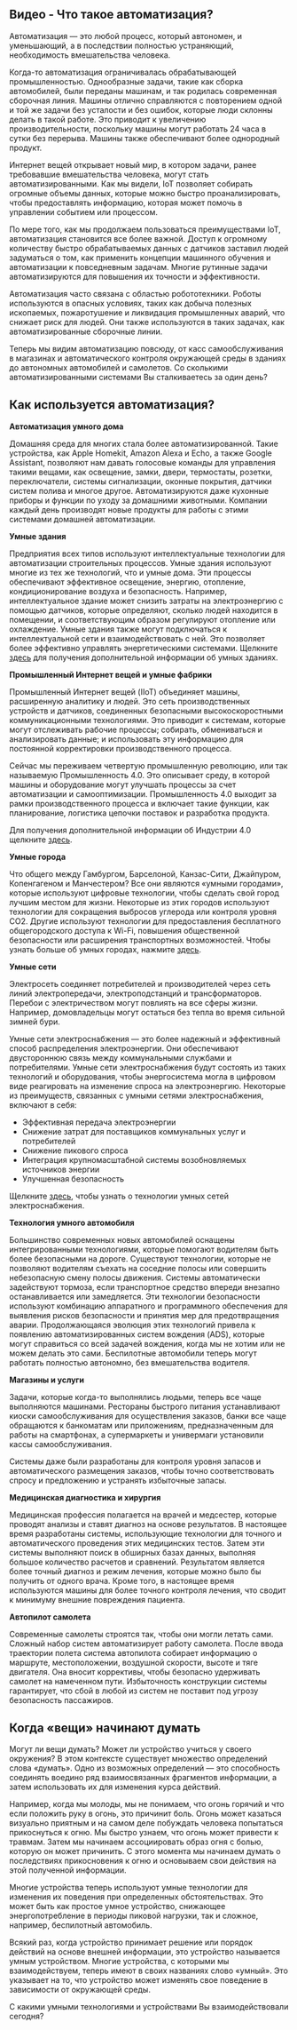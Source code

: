 <!-- 4.1.1 -->
## Видео - Что такое автоматизация?

Автоматизация — это любой процесс, который автономен, и уменьшающий, а в последствии полностью устраняющий, необходимость вмешательства человека.

Когда-то автоматизация ограничивалась обрабатывающей промышленностью. Однообразные задачи, такие как сборка автомобилей, были переданы машинам, и так родилась современная сборочная линия. Машины отлично справляются с повторением одной и той же задачи без усталости и без ошибок, которые люди склонны делать в такой работе. Это приводит к увеличению производительности, поскольку машины могут работать 24 часа в сутки без перерыва. Машины также обеспечивают более однородный продукт.

Интернет вещей открывает новый мир, в котором задачи, ранее требовавшие вмешательства человека, могут стать автоматизированными. Как мы видели, IoT позволяет собирать огромные объемы данных, которые можно быстро проанализировать, чтобы предоставлять информацию, которая может помочь в управлении событием или процессом.

По мере того, как мы продолжаем пользоваться преимуществами IoT, автоматизация становится все более важной. Доступ к огромному количеству быстро обрабатываемых данных c датчиков заставил людей задуматься о том, как применить концепции машинного обучения и автоматизации к повседневным задачам. Многие рутинные задачи автоматизируются для повышения их точности и эффективности.

Автоматизация часто связана с областью робототехники. Роботы используются в опасных условиях, таких как добыча полезных ископаемых, пожаротушение и ликвидация промышленных аварий, что снижает риск для людей. Они также используются в таких задачах, как автоматизированные сборочные линии.

Теперь мы видим автоматизацию повсюду, от касс самообслуживания в магазинах и автоматического контроля окружающей среды в зданиях до автономных автомобилей и самолетов. Со сколькими автоматизированными системами Вы сталкиваетесь за один день?

<!-- ссылка на видео 4.1.1 -->

<!-- 4.1.2 -->
## Как используется автоматизация?

<!-- есть ссылка на ресурс Циски -->

**Автоматизация умного дома**

Домашняя среда для многих стала более автоматизированной. Такие устройства, как Apple Homekit, Amazon Alexa и Echo, а также Google Assistant, позволяют нам давать голосовые команды для управления такими вещами, как освещение, замки, двери, термостаты, розетки, переключатели, системы сигнализации, оконные покрытия, датчики систем полива и многое другое. Автоматизируются даже кухонные приборы и функции по уходу за домашними животными. Компании каждый день производят новые продукты для работы с этими системами домашней автоматизации. 

**Умные здания**

Предприятия всех типов используют интеллектуальные технологии для автоматизации строительных процессов. Умные здания используют многие из тех же технологий, что и умные дома. Эти процессы обеспечивают эффективное освещение, энергию, отопление, кондиционирование воздуха и безопасность. Например, интеллектуальное здание может снизить затраты на электроэнергию с помощью датчиков, которые определяют, сколько людей находится в помещении, и соответствующим образом регулируют отопление или охлаждение. Умные здания также могут подключаться к интеллектуальной сети и взаимодействовать с ней. Это позволяет более эффективно управлять энергетическими системами. Щелкните [здесь](https://www.cisco.com/c/en/us/solutions/smart-building.html) для получения дополнительной информации об умных зданиях. 

**Промышленный Интернет вещей и умные фабрики**

Промышленный Интернет вещей (IIoT) объединяет машины, расширенную аналитику и людей. Это сеть производственных устройств и датчиков, соединенных безопасными высокоскоростными коммуникационными технологиями. Это приводит к системам, которые могут отслеживать рабочие процессы; собирать, обмениваться и анализировать данные; и использовать эту информацию для постоянной корректировки производственного процесса.

Сейчас мы переживаем четвертую промышленную революцию, или так называемую Промышленность 4.0. Это описывает среду, в которой машины и оборудование могут улучшать процессы за счет автоматизации и самооптимизации. Промышленность 4.0 выходит за рамки производственного процесса и включает такие функции, как планирование, логистика цепочки поставок и разработка продукта.

Для получения дополнительной информации об Индустрии 4.0 щелкните [здесь](https://newsroom.cisco.com/press-release-content?articleId=1840946).

**Умные города**

Что общего между Гамбургом, Барселоной, Канзас-Сити, Джайпуром, Копенгагеном и Манчестером? Все они являются «умными городами», которые используют цифровые технологии, чтобы сделать свой город лучшим местом для жизни. Некоторые из этих городов используют технологии для сокращения выбросов углерода или контроля уровня CO2. Другие используют технологии для предоставления бесплатного общегородского доступа к Wi-Fi, повышения общественной безопасности или расширения транспортных возможностей. Чтобы узнать больше об умных городах, нажмите [здесь](https://www.cisco.com/c/en/us/solutions/industries/smart-connected-communities/what-is-a-smart-city.html).

**Умные сети**

Электросеть соединяет потребителей и производителей через сеть линий электропередачи, электроподстанций и трансформаторов. Перебои с электричеством могут повлиять на все сферы жизни. Например, домовладельцы могут остаться без тепла во время сильной зимней бури.

Умные сети электроснабжения — это более надежный и эффективный способ распределения электроэнергии. Они обеспечивают двустороннюю связь между коммунальными службами и потребителями. Умные сети электроснабжения будут состоять из таких технологий и оборудования, чтобы энергосистема могла в цифровом виде реагировать на изменение спроса на электроэнергию. Некоторые из преимуществ, связанных с умными сетями электроснабжения, включают в себя:

* Эффективная передача электроэнергии
* Снижение затрат для поставщиков коммунальных услуг и потребителей
* Снижение пикового спроса
* Интеграция крупномасштабной системы возобновляемых источников энергии
* Улучшенная безопасность

Щелкните [здесь](https://www.bing.com/videos/search?q=cisco+video+smart+grid++video&&view=detail%E2%88%A3=B7FB5331E222D3085D5EB7FB5331E222D3085D5E&&FORM=VRDGAR), чтобы узнать о технологии умных сетей электроснабжения.

**Технология умного автомобиля**

Большинство современных новых автомобилей оснащены интегрированными технологиями, которые помогают водителям быть более безопасными на дороге. Существуют технологии, которые не позволяют водителям съехать на соседние полосы или совершить небезопасную смену полосы движения. Системы автоматически задействуют тормоза, если транспортное средство впереди внезапно останавливается или замедляется. Эти технологии безопасности используют комбинацию аппаратного и программного обеспечения для выявления рисков безопасности и принятия мер для предотвращения аварии. Продолжающаяся эволюция этих технологий привела к появлению автоматизированных систем вождения (ADS), которые могут справиться со всей задачей вождения, когда мы не хотим или не можем делать это сами. Беспилотные автомобили теперь могут работать полностью автономно, без вмешательства водителя.

**Магазины и услуги**

Задачи, которые когда-то выполнялись людьми, теперь все чаще выполняются машинами. Рестораны быстрого питания устанавливают киоски самообслуживания для осуществления заказов, банки все чаще обращаются к банкоматам или приложениям, предназначенным для работы на смартфонах, а супермаркеты и универмаги установили кассы самообслуживания.

Системы даже были разработаны для контроля уровня запасов и автоматического размещения заказов, чтобы точно соответствовать спросу и предложению и устранять избыточные запасы.

**Медицинская диагностика и хирургия**

Медицинская профессия полагается на врачей и медсестер, которые проводят анализы и ставят диагноз на основе результатов. В настоящее время разработаны системы, использующие технологии для точного и автоматического проведения этих медицинских тестов. Затем эти системы выполняют поиск в обширных базах данных, выполняя большое количество расчетов и сравнений. Результатом является более точный диагноз и режим лечения, которые можно было бы получить от одного врача. Кроме того, в настоящее время используются машины для более точного контроля лечения, что сводит к минимуму внешние повреждения пациента.

**Автопилот самолета**

Современные самолеты строятся так, чтобы они могли летать сами. Сложный набор систем автоматизирует работу самолета. После ввода траектории полета система автопилота собирает информацию о маршруте, местоположении, воздушной скорости, высоте и тяге двигателя. Она вносит коррективы, чтобы безопасно удерживать самолет на намеченном пути. Избыточность конструкции системы гарантирует, что сбой в любой из систем не поставит под угрозу безопасность пассажиров.

<!-- 4.1.4 -->
## Когда «вещи» начинают думать

Могут ли вещи думать? Может ли устройство учиться у своего окружения? В этом контексте существует множество определений слова «думать». Одно из возможных определений — это способность соединять воедино ряд взаимосвязанных фрагментов информации, а затем использовать их для изменения курса действий.

Например, когда мы молоды, мы не понимаем, что огонь горячий и что если положить руку в огонь, это причинит боль. Огонь может казаться визуально приятным и на самом деле побуждать человека попытаться прикоснуться к огню. Мы быстро узнаем, что огонь может привести к травмам. Затем мы начинаем ассоциировать образ огня с болью, которую он может причинить. С этого момента мы начинаем думать о последствиях прикосновения к огню и основываем свои действия на этой полученной информации.

Многие устройства теперь используют умные технологии для изменения их поведения при определенных обстоятельствах. Это может быть как простое умное устройство, снижающее энергопотребление в периоды пиковой нагрузки, так и сложное, например, беспилотный автомобиль.

Всякий раз, когда устройство принимает решение или порядок действий на основе внешней информации, это устройство называется умным устройством. Многие устройства, с которыми мы взаимодействуем, теперь имеют в своих названиях слово «умный». Это указывает на то, что устройство может изменять свое поведение в зависимости от окружающей среды.

С какими умными технологиями и устройствами Вы взаимодействовали сегодня?